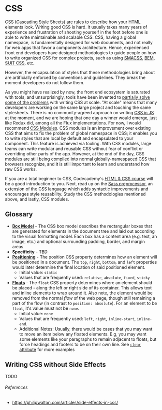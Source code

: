 CSS
==

CSS (Cascading Style Sheets) are rules to describe how your HTML elements look. Writing good CSS is hard. It usually takes many years of experience and frustration of shooting yourself in the foot before one is able to write maintainable and scalable CSS. CSS, having a global namespace, is fundamentally designed for web documents, and not really for web apps that favor a components architecture. Hence, experienced front end developers have designed methodologies to guide people on how to write organized CSS for complex projects, such as using [SMACSS](https://smacss.com/), [BEM](http://getbem.com/), [SUIT CSS](http://suitcss.github.io/), etc.

However, the encapsulation of styles that these methodologies bring about are artificially enforced by conventions and guidelines. They break the moment developers do not follow them.

As you might have realized by now, the front end ecosystem is saturated with tools, and unsurprisingly, tools have been invented to [partially solve some of the problems](https://speakerdeck.com/vjeux/react-css-in-js) with writing CSS at scale. "At scale" means that many developers are working on the same large project and touching the same stylesheets. There is no community-agreed approach on writing [CSS in JS](https://github.com/MicheleBertoli/css-in-js) at the moment, and we are hoping that one day a winner would emerge, just like Redux did, among all the Flux implementations. For now, I would recommend [CSS Modules](https://github.com/css-modules/css-modules). CSS modules is an improvement over existing CSS that aims to fix the problem of global namespace in CSS; it enables you to write styles that are local by default and encapsulated to your component. This feature is achieved via tooling. With CSS modules, large teams can write modular and reusable CSS without fear of conflict or overriding other parts of the app. However, at the end of the day, CSS modules are still being compiled into normal globally-namespaced CSS that browsers recognize, and it is still important to learn and understand how raw CSS works.

If you are a total beginner to CSS, Codecademy's [HTML & CSS course](https://www.codecademy.com/learn/learn-html-css) will be a good introduction to you. Next, read up on the [Sass preprocessor](http://sass-lang.com/), an extension of the CSS language which adds syntactic improvements and encourages style reusability. Study the CSS methodologies mentioned above, and lastly, CSS modules.

## Glossary

- [**Box Model**](https://developer.mozilla.org/en-US/docs/Web/CSS/CSS_Box_Model/Introduction_to_the_CSS_box_model) - The CSS box model describes the rectangular boxes that are generated for elements in the document tree and laid out according to the visual formatting model. Each box has a content area (e.g. text, an image, etc.) and optional surrounding padding, border, and margin areas.
- **Specificity** - TBD
- [**Positioning**](https://developer.mozilla.org/en-US/docs/Web/CSS/position) - The position CSS property determines how an element will be positioned in a document. The `top`, `right`, `bottom`, and `left` properties would later determine the final location of said positioned element.
  - Initial value: `static`
  - Values that are frequently used: `relative`, `absolute`, `fixed`, `sticky`
- [**Floats**](https://developer.mozilla.org/en-US/docs/Web/CSS/float) - The `float` CSS property determines where an element should be placed - along the left or right side of its container. This allows text and inline elements to wrap around it. Also note, the element would be removed from the normal *flow* of the web page, though still remaining a part of the flow (in contrast to `position: absolute`). For an element to be `float`, it's value must not be `none`.
  - Initial value: `none`
  - Values that are frequently used: `left`, `right`, `inline-start`, `inline-end`.
  - Additional Notes: Usually, there would be cases that you may want to move an item below any floated elements. E.g, you may want some elements like your paragraphs to remain adjacent to floats, but force headings and footers to be on their own line. See [`clear` attribute](https://developer.mozilla.org/en-US/docs/Web/CSS/clear) for more examples

## Writing CSS without Side Effects

TODO

###### References

- https://philipwalton.com/articles/side-effects-in-css/
